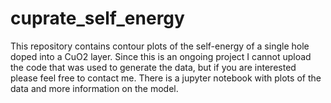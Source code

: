 # cuprate_self_energy

This repository contains contour plots of the self-energy of a single hole doped into a CuO2 layer. Since this is an ongoing project I cannot upload the code that was used to generate the data, but if you are interested please feel free to contact me. There is a jupyter notebook with plots of the data and more information on the model.
